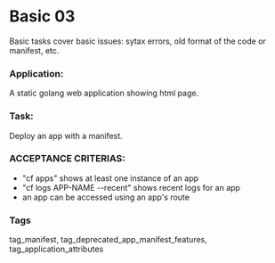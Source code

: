 # Basic 03
Basic tasks cover basic issues: sytax errors, old format of the code or manifest, etc.

### Application:
A static golang web application showing html page.

### Task:
Deploy an app with a manifest. 
 
### ACCEPTANCE CRITERIAS:
- "cf apps" shows at least one instance of an app
- "cf logs APP-NAME --recent" shows recent logs for an app
- an app can be accessed using an app's route

### Tags
tag_manifest, tag_deprecated_app_manifest_features, tag_application_attributes
